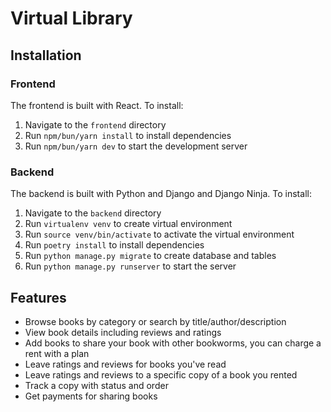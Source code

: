 # Virtual Library

## Installation

### Frontend

The frontend is built with React. To install:

1. Navigate to the `frontend` directory
2. Run `npm/bun/yarn install` to install dependencies
3. Run `npm/bun/yarn dev` to start the development server

### Backend

The backend is built with Python and Django and Django Ninja. To install:

1. Navigate to the `backend` directory
2. Run `virtualenv venv` to create virtual environment
3. Run `source venv/bin/activate` to activate the virtual environment
4. Run `poetry install` to install dependencies
5. Run `python manage.py migrate` to create database and tables
6. Run `python manage.py runserver` to start the server

## Features

- Browse books by category or search by title/author/description
- View book details including reviews and ratings
- Add books to share your book with other bookworms, you can charge a rent with a plan
- Leave ratings and reviews for books you've read
- Leave ratings and reviews to a specific copy of a book you rented
- Track a copy with status and order
- Get payments for sharing books
